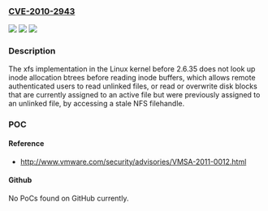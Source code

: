 ### [CVE-2010-2943](https://cve.mitre.org/cgi-bin/cvename.cgi?name=CVE-2010-2943)
![](https://img.shields.io/static/v1?label=Product&message=n%2Fa&color=blue)
![](https://img.shields.io/static/v1?label=Version&message=%3D%20n%2Fa%20&color=brighgreen)
![](https://img.shields.io/static/v1?label=Vulnerability&message=n%2Fa&color=brighgreen)

### Description

The xfs implementation in the Linux kernel before 2.6.35 does not look up inode allocation btrees before reading inode buffers, which allows remote authenticated users to read unlinked files, or read or overwrite disk blocks that are currently assigned to an active file but were previously assigned to an unlinked file, by accessing a stale NFS filehandle.

### POC

#### Reference
- http://www.vmware.com/security/advisories/VMSA-2011-0012.html

#### Github
No PoCs found on GitHub currently.

